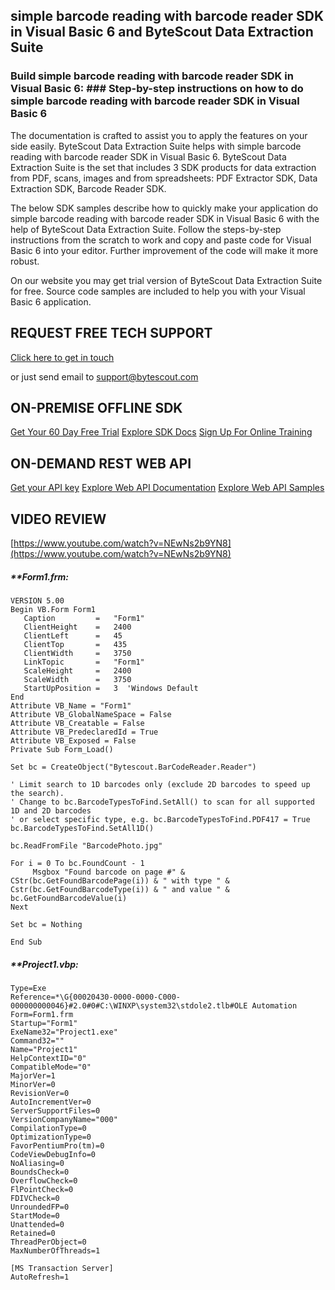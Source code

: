 ## simple barcode reading with barcode reader SDK in Visual Basic 6 and ByteScout Data Extraction Suite

### Build simple barcode reading with barcode reader SDK in Visual Basic 6: ### Step-by-step instructions on how to do simple barcode reading with barcode reader SDK in Visual Basic 6

The documentation is crafted to assist you to apply the features on your side easily. ByteScout Data Extraction Suite helps with simple barcode reading with barcode reader SDK in Visual Basic 6. ByteScout Data Extraction Suite is the set that includes 3 SDK products for data extraction from PDF, scans, images and from spreadsheets: PDF Extractor SDK, Data Extraction SDK, Barcode Reader SDK.

The below SDK samples describe how to quickly make your application do simple barcode reading with barcode reader SDK in Visual Basic 6 with the help of ByteScout Data Extraction Suite. Follow the steps-by-step instructions from the scratch to work and copy and paste code for Visual Basic 6 into your editor. Further improvement of the code will make it more robust.

On our website you may get trial version of ByteScout Data Extraction Suite for free. Source code samples are included to help you with your Visual Basic 6 application.

## REQUEST FREE TECH SUPPORT

[Click here to get in touch](https://bytescout.zendesk.com/hc/en-us/requests/new?subject=ByteScout%20Data%20Extraction%20Suite%20Question)

or just send email to [support@bytescout.com](mailto:support@bytescout.com?subject=ByteScout%20Data%20Extraction%20Suite%20Question) 

## ON-PREMISE OFFLINE SDK 

[Get Your 60 Day Free Trial](https://bytescout.com/download/web-installer?utm_source=github-readme)
[Explore SDK Docs](https://bytescout.com/documentation/index.html?utm_source=github-readme)
[Sign Up For Online Training](https://academy.bytescout.com/)


## ON-DEMAND REST WEB API

[Get your API key](https://pdf.co/documentation/api?utm_source=github-readme)
[Explore Web API Documentation](https://pdf.co/documentation/api?utm_source=github-readme)
[Explore Web API Samples](https://github.com/bytescout/ByteScout-SDK-SourceCode/tree/master/PDF.co%20Web%20API)

## VIDEO REVIEW

[https://www.youtube.com/watch?v=NEwNs2b9YN8](https://www.youtube.com/watch?v=NEwNs2b9YN8)




<!-- code block begin -->

##### ****Form1.frm:**
    
```
VERSION 5.00
Begin VB.Form Form1 
   Caption         =   "Form1"
   ClientHeight    =   2400
   ClientLeft      =   45
   ClientTop       =   435
   ClientWidth     =   3750
   LinkTopic       =   "Form1"
   ScaleHeight     =   2400
   ScaleWidth      =   3750
   StartUpPosition =   3  'Windows Default
End
Attribute VB_Name = "Form1"
Attribute VB_GlobalNameSpace = False
Attribute VB_Creatable = False
Attribute VB_PredeclaredId = True
Attribute VB_Exposed = False
Private Sub Form_Load()

Set bc = CreateObject("Bytescout.BarCodeReader.Reader")

' Limit search to 1D barcodes only (exclude 2D barcodes to speed up the search).
' Change to bc.BarcodeTypesToFind.SetAll() to scan for all supported 1D and 2D barcodes 
' or select specific type, e.g. bc.BarcodeTypesToFind.PDF417 = True
bc.BarcodeTypesToFind.SetAll1D()

bc.ReadFromFile "BarcodePhoto.jpg"

For i = 0 To bc.FoundCount - 1
     Msgbox "Found barcode on page #" & CStr(bc.GetFoundBarcodePage(i)) & " with type " & Cstr(bc.GetFoundBarcodeType(i)) & " and value " & bc.GetFoundBarcodeValue(i)
Next

Set bc = Nothing

End Sub

```

<!-- code block end -->    

<!-- code block begin -->

##### ****Project1.vbp:**
    
```
Type=Exe
Reference=*\G{00020430-0000-0000-C000-000000000046}#2.0#0#C:\WINXP\system32\stdole2.tlb#OLE Automation
Form=Form1.frm
Startup="Form1"
ExeName32="Project1.exe"
Command32=""
Name="Project1"
HelpContextID="0"
CompatibleMode="0"
MajorVer=1
MinorVer=0
RevisionVer=0
AutoIncrementVer=0
ServerSupportFiles=0
VersionCompanyName="000"
CompilationType=0
OptimizationType=0
FavorPentiumPro(tm)=0
CodeViewDebugInfo=0
NoAliasing=0
BoundsCheck=0
OverflowCheck=0
FlPointCheck=0
FDIVCheck=0
UnroundedFP=0
StartMode=0
Unattended=0
Retained=0
ThreadPerObject=0
MaxNumberOfThreads=1

[MS Transaction Server]
AutoRefresh=1

```

<!-- code block end -->